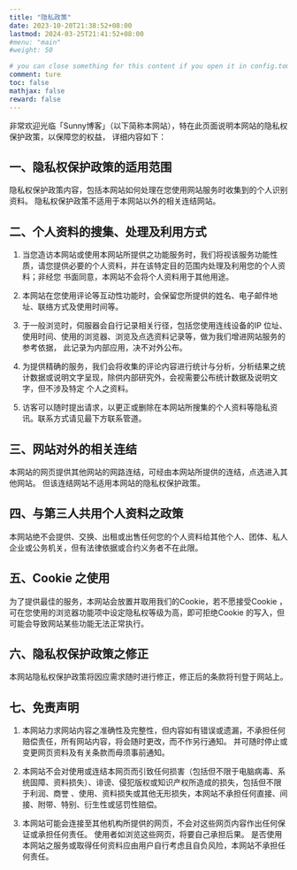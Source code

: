 ```yaml
---
title: "隐私政策"
date: 2023-10-20T21:38:52+08:00
lastmod: 2024-03-25T21:41:52+08:00
#menu: "main"
#weight: 50

# you can close something for this content if you open it in config.toml.
comment: ture
toc: false
mathjax: false
reward: false
---
```


非常欢迎光临「Sunny博客」（以下简称本网站），特在此页面说明本网站的隐私权保护政策，以保障您的权益， 详细内容如下：
 

## 一、隐私权保护政策的适用范围 ##
隐私权保护政策内容，包括本网站如何处理在您使用网站服务时收集到的个人识别资料。 隐私权保护政策不适用于本网站以外的相关连结网站。
 

## 二、个人资料的搜集、处理及利用方式 ##
1. 当您造访本网站或使用本网站所提供之功能服务时，我们将视该服务功能性质，请您提供必要的个人资料，并在该特定目的范围内处理及利用您的个人资料；非经您 书面同意，本网站不会将个人资料用于其他用途。

1. 本网站在您使用评论等互动性功能时，会保留您所提供的姓名、电子邮件地址、联络方式及使用时间等。
 
1. 于一般浏览时，伺服器会自行记录相关行径，包括您使用连线设备的IP 位址、使用时间、使用的浏览器、浏览及点选资料记录等，做为我们增进网站服务的参考依据， 此记录为内部应用，决不对外公布。

1. 为提供精确的服务，我们会将收集的评论内容进行统计与分析，分析结果之统计数据或说明文字呈现，除供内部研究外，会视需要公布统计数据及说明文字，但不涉及特定 个人之资料。

1. 访客可以随时提出请求，以更正或删除在本网站所搜集的个人资料等隐私资讯。联系方式请见最下方联系管道。
 

## 三、网站对外的相关连结 ##
本网站的网页提供其他网站的网路连结，可经由本网站所提供的连结，点选进入其他网站。 但该连结网站不适用本网站的隐私权保护政策。

 

## 四、与第三人共用个人资料之政策 ##
本网站绝不会提供、交换、出租或出售任何您的个人资料给其他个人、团体、私人企业或公务机关，但有法律依据或合约义务者不在此限。

 

## 五、Cookie 之使用 ##
为了提供最佳的服务，本网站会放置并取用我们的Cookie，若不愿接受Cookie ，可在您使用的浏览器功能项中设定隐私权等级为高，即可拒绝Cookie 的写入，但可能会导致网站某些功能无法正常执行。


## 六、隐私权保护政策之修正 ##
本网站隐私权保护政策将因应需求随时进行修正，修正后的条款将刊登于网站上。

## 七、免责声明 ##

1. 本网站力求网站内容之准确性及完整性，但内容如有错误或遗漏，不承担任何赔偿责任，所有网站内容，将会随时更改，而不作另行通知。 并可随时停止或变更网页资料及有关条款而毋须事前通知。
 
1. 本网站不会对使用或连结本网页而引致任何损害（包括但不限于电脑病毒、系统固障、资料损失）、诽谤、侵犯版权或知识产权所造成的损失，包括但不限于利润、商誉 、使用、资料损失或其他无形损失，本网站不承担任何直接、间接、附带、特别、衍生性或惩罚性赔偿。 
 
1. 本网站可能会连接至其他机构所提供的网页，不会对这些网页内容作出任何保证或承担任何责任。 使用者如浏览这些网页，将要自己承担后果。 是否使用本网站之服务或取得任何资料应由用户自行考虑且自负风险，本网站不承担任何责任。